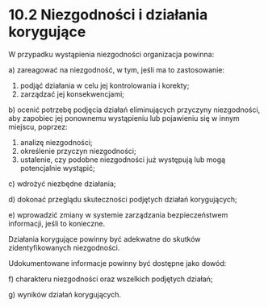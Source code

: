 # 10.2 Niezgodności i działania korygujące

W przypadku wystąpienia niezgodności organizacja powinna:

a) zareagować na niezgodność, w tym, jeśli ma to zastosowanie:

1.  podjąć działania w celu jej kontrolowania i korekty;
2.  zarządzać jej konsekwencjami;

b) ocenić potrzebę podjęcia działań eliminujących przyczyny niezgodności, aby zapobiec jej ponownemu wystąpieniu lub pojawieniu się w innym miejscu, poprzez:

1.  analizę niezgodności;
2.  określenie przyczyn niezgodności;
3.  ustalenie, czy podobne niezgodności już występują lub mogą potencjalnie wystąpić;

c) wdrożyć niezbędne działania;

d) dokonać przeglądu skuteczności podjętych działań korygujących;

e) wprowadzić zmiany w systemie zarządzania bezpieczeństwem informacji, jeśli to konieczne.

Działania korygujące powinny być adekwatne do skutków zidentyfikowanych niezgodności.

Udokumentowane informacje powinny być dostępne jako dowód:

f) charakteru niezgodności oraz wszelkich podjętych działań;

g) wyników działań korygujących.
